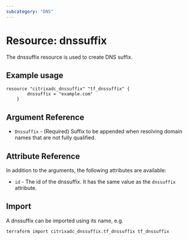 ```yaml
---
subcategory: "DNS"
---
```


# Resource: dnssuffix

The dnssuffix resource is used to create DNS suffix.


## Example usage

```hcl
resource "citrixadc_dnssuffix" "tf_dnssuffix" {
		dnssuffix = "example.com"
	}
```


## Argument Reference

* `Dnssuffix` - (Required) Suffix to be appended when resolving domain names that are not fully qualified.


## Attribute Reference

In addition to the arguments, the following attributes are available:

* `id` - The id of the dnssuffix. It has the same value as the `dnssuffix` attribute.


## Import

A dnssuffix can be imported using its name, e.g.

```shell
terraform import citrixadc_dnssuffix.tf_dnssuffix tf_dnssuffix
```

